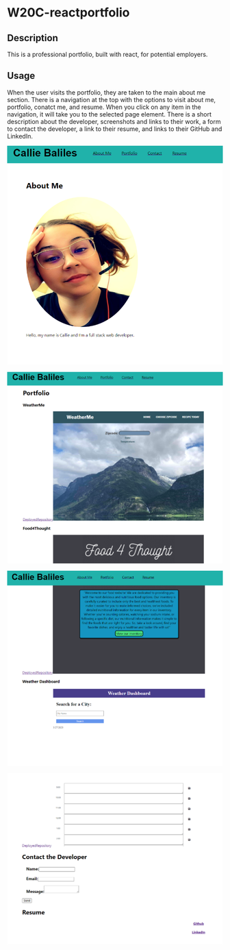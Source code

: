 # W20C-reactportfolio

## Description

This is a professional portfolio, built with react, for potential employers.


## Usage

When the user visits the portfolio, they are taken to the main about me section. There is a navigation at the top with the options to visit about me, portfolio, conatct me, and resume. When you click on any item in the navigation, it will take you to the selected page element. There is a short description about the developer, screenshots and links to their work, a form to contact the developer, a link to their resume, and links to their GitHub and LinkedIn.



![portfolio1](src/img/portfolioscreenshot1.png)
    


![portfolio2](src/img/portfolioscreenshot2.png)
    

    
![portfolio3](src/img/portfolioscreenshot3.png)
  
    
    
![portfolio4](src/img/portflioscreenshot4.png)
    
